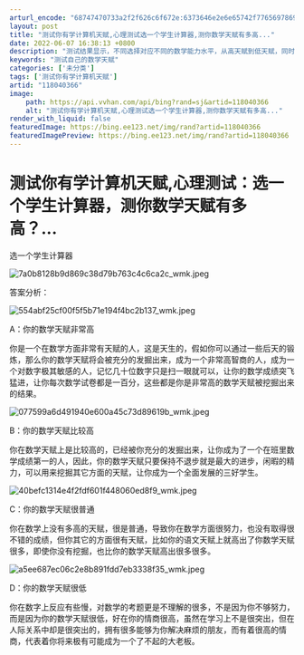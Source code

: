 ```yaml
---
arturl_encode: "68747470733a2f2f626c6f672e:6373646e2e6e65742f77656978696e5f33353436313832322f:61727469636c652f64657461696c732f313138303430333636"
layout: post
title: "测试你有学计算机天赋,心理测试选一个学生计算器,测你数学天赋有多高..."
date: 2022-06-07 16:38:13 +0800
description: "测试结果显示，不同选择对应不同的数学能力水平，从高天赋到低天赋，同时也指出，即使天赋普通，高数学天赋"
keywords: "测试自己的数学天赋"
categories: ['未分类']
tags: ['测试你有学计算机天赋']
artid: "118040366"
image:
    path: https://api.vvhan.com/api/bing?rand=sj&artid=118040366
    alt: "测试你有学计算机天赋,心理测试选一个学生计算器,测你数学天赋有多高..."
render_with_liquid: false
featuredImage: https://bing.ee123.net/img/rand?artid=118040366
featuredImagePreview: https://bing.ee123.net/img/rand?artid=118040366
---
```


# 测试你有学计算机天赋,心理测试：选一个学生计算器，测你数学天赋有多高？...

选一个学生计算器

![7a0b8128b9d869c38d79b763c4c6ca2c_wmk.jpeg](https://i-blog.csdnimg.cn/blog_migrate/60137fedcf92f1047dffc97cc07739e5.png)

答案分析：

![554abf25cf00f5f5b71e194f4bc2b137_wmk.jpeg](https://i-blog.csdnimg.cn/blog_migrate/ed33d06e08dae2be146b42f753f27233.png)

A：你的数学天赋非常高

你是一个在数学方面非常有天赋的人，这是天生的，假如你可以通过一些后天的锻炼，那么你的数学天赋将会被充分的发掘出来，成为一个非常高智商的人，成为一个对数字极其敏感的人，记忆几十位数字只是扫一眼就可以，让你的数学成绩突飞猛进，让你每次数学试卷都是一百分，这些都是你是非常高的数学天赋被挖掘出来的结果。

![077599a6d491940e600a45c73d89619b_wmk.jpeg](https://i-blog.csdnimg.cn/blog_migrate/abb8ecdbfd84718fd35cf8c6c4e68c19.png)

B：你的数学天赋比较高

你在数学天赋上是比较高的，已经被你充分的发掘出来，让你成为了一个在班里数学成绩第一的人，因此，你的数学天赋只要保持不退步就是最大的进步，闲暇的精力，可以用来挖掘其它方面的天赋，让你成为一个全面发展的三好学生。

![40befc1314e4f2fdf601f448060ed8f9_wmk.jpeg](https://i-blog.csdnimg.cn/blog_migrate/0fb6107eba2c112149bdd75ce1e1d167.png)

C：你的数学天赋很普通

你在数学上没有多高的天赋，很是普通，导致你在数学方面很努力，也没有取得很不错的成绩，但你其它的方面很有天赋，比如你的语文天赋上就高出了你数学天赋很多，即使你没有挖掘，也比你的数学天赋高出很多很多。

![a5ee687ec06c2e8b891fdd7eb3338f35_wmk.jpeg](https://i-blog.csdnimg.cn/blog_migrate/2f93c9c7bfc99709c876b329f0c52b91.png)

D：你的数学天赋很低

你在数字上反应有些慢，对数学的考题更是不理解的很多，不是因为你不够努力，而是因为你的数学天赋很低，好在你的情商很高，虽然在学习上不是很突出，但在人际关系中却是很突出的，拥有很多能够为你解决麻烦的朋友，而有着很高的情商，代表着你将来极有可能成为一个了不起的大老板。